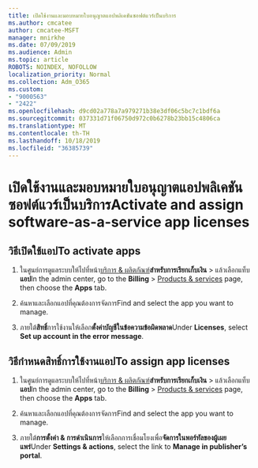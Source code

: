 ```yaml
---
title: เปิดใช้งานและมอบหมายใบอนุญาตแอปพลิเคชันซอฟต์แวร์เป็นบริการ
ms.author: cmcatee
author: cmcatee-MSFT
manager: mnirkhe
ms.date: 07/09/2019
ms.audience: Admin
ms.topic: article
ROBOTS: NOINDEX, NOFOLLOW
localization_priority: Normal
ms.collection: Adm_O365
ms.custom:
- "9000563"
- "2422"
ms.openlocfilehash: d9cd02a778a7a979271b38e3df06c5bc7c1bdf6a
ms.sourcegitcommit: 037331d71f06750d972c0b6278b23bb15c4806ca
ms.translationtype: MT
ms.contentlocale: th-TH
ms.lasthandoff: 10/18/2019
ms.locfileid: "36385739"
---
```

# <a name="activate-and-assign-software-as-a-service-app-licenses"></a><span data-ttu-id="32b5a-102">เปิดใช้งานและมอบหมายใบอนุญาตแอปพลิเคชันซอฟต์แวร์เป็นบริการ</span><span class="sxs-lookup"><span data-stu-id="32b5a-102">Activate and assign software-as-a-service app licenses</span></span> 

## <a name="to-activate-apps"></a><span data-ttu-id="32b5a-103">วิธีเปิดใช้แอป</span><span class="sxs-lookup"><span data-stu-id="32b5a-103">To activate apps</span></span>

1. <span data-ttu-id="32b5a-104">ในศูนย์การดูแลระบบให้ไปที่หน้า[บริการ & ผลิตภัณฑ์](https://go.microsoft.com/fwlink/p/?linkid=842054)**สำหรับการเรียกเก็บเงิน** > แล้วเลือกแท็บ**แอป**</span><span class="sxs-lookup"><span data-stu-id="32b5a-104">In the admin center, go to the **Billing** > [Products & services](https://go.microsoft.com/fwlink/p/?linkid=842054) page, then choose the **Apps** tab.</span></span>

2. <span data-ttu-id="32b5a-105">ค้นหาและเลือกแอปที่คุณต้องการจัดการ</span><span class="sxs-lookup"><span data-stu-id="32b5a-105">Find and select the app you want to manage.</span></span>

3. <span data-ttu-id="32b5a-106">ภายใต้**สิทธิ์**การใช้งานให้เลือก**ตั้งค่าบัญชีในข้อความข้อผิดพลาด**</span><span class="sxs-lookup"><span data-stu-id="32b5a-106">Under **Licenses**, select **Set up account in the error message**.</span></span>  

## <a name="to-assign-app-licenses"></a><span data-ttu-id="32b5a-107">วิธีกำหนดสิทธิ์การใช้งานแอป</span><span class="sxs-lookup"><span data-stu-id="32b5a-107">To assign app licenses</span></span>

1. <span data-ttu-id="32b5a-108">ในศูนย์การดูแลระบบให้ไปที่หน้า[บริการ & ผลิตภัณฑ์](https://go.microsoft.com/fwlink/p/?linkid=842054)**สำหรับการเรียกเก็บเงิน** > แล้วเลือกแท็บ**แอป**</span><span class="sxs-lookup"><span data-stu-id="32b5a-108">In the admin center, go to the **Billing** > [Products & services](https://go.microsoft.com/fwlink/p/?linkid=842054) page, then choose the **Apps** tab.</span></span>

2. <span data-ttu-id="32b5a-109">ค้นหาและเลือกแอปที่คุณต้องการจัดการ</span><span class="sxs-lookup"><span data-stu-id="32b5a-109">Find and select the app you want to manage.</span></span>  

3. <span data-ttu-id="32b5a-110">ภายใต้**การตั้งค่า & การดำเนินการ**ให้เลือกการเชื่อมโยงเพื่อ**จัดการในพอร์ทัลของผู้เผยแพร่**</span><span class="sxs-lookup"><span data-stu-id="32b5a-110">Under **Settings & actions**, select the link to **Manage in publisher’s portal**.</span></span>